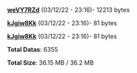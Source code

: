 [**weVY7RZd**](/data/weVY7RZd.txt) (03/12/22 - 23:16)- 12213 bytes

[**kJgiw8Kk**](/data/kJgiw8Kk.txt) (03/12/22 - 23:16)- 81 bytes

[**kJgiw8Kk**](/data/kJgiw8Kk.txt) (03/12/22 - 23:16)- 81 bytes

**Total Datas**: 6355

**Total Size**: 36.15 MB / 36.2 MB